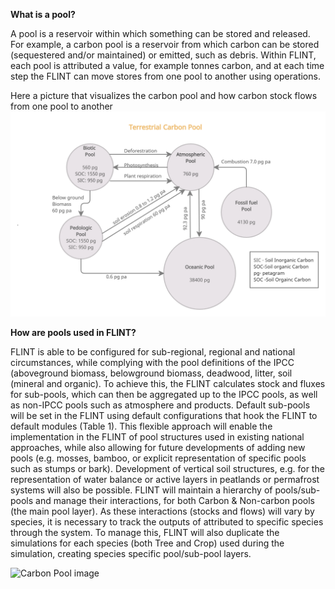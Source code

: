 **What is a pool?**

A pool is a reservoir within which something can be stored and released. For example, a carbon pool is a reservoir from which carbon can be stored (sequestered and/or maintained) or emitted, such as debris. Within FLINT, each pool is attributed a value, for example tonnes carbon, and at each time step the FLINT can move stores from one pool to another using operations.

Here a picture that visualizes the carbon pool and how carbon stock flows from one pool to another
![Carbon Pool image](images/carbonpool.png)

**How are pools used in FLINT?**

FLINT is able to be configured for sub-regional, regional and national circumstances, while complying with the pool definitions of the IPCC (aboveground biomass, belowground biomass, deadwood, litter, soil (mineral and organic). To achieve this, the FLINT calculates stock and fluxes for sub-pools, which can then be aggregated up to the IPCC pools, as well as non-IPCC pools such as atmosphere and products. Default sub-pools will be set in the FLINT using default configurations that hook the FLINT to default modules (Table 1).  This flexible approach will enable the implementation in the FLINT of pool structures used in existing national approaches, while also allowing for future developments of adding new pools (e.g. mosses, bamboo, or explicit representation of specific pools such as stumps or bark). Development of vertical soil structures, e.g. for the representation of water balance or active layers in peatlands or permafrost systems will also be possible.
FLINT will maintain a hierarchy of pools/sub-pools and manage their interactions, for both Carbon & Non-carbon pools (the main pool layer). As these interactions (stocks and flows) will vary by species, it is necessary to track the outputs of attributed to specific species through the system. To manage this, FLINT will also duplicate the simulations for each species (both Tree and Crop) used during the simulation, creating species specific pool/sub-pool layers.


![Carbon Pool image](images/carbonpoool.png)





